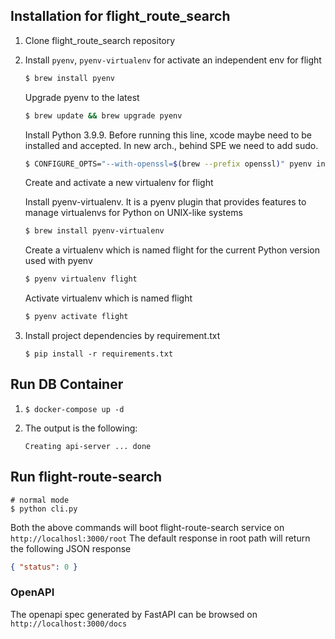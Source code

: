 ## Installation for flight_route_search

1. Clone flight_route_search repository


2. Install `pyenv`, `pyenv-virtualenv` for activate an independent env for flight

    ```sh
    $ brew install pyenv
    ```

    Upgrade pyenv to the latest

    ```sh
    $ brew update && brew upgrade pyenv
    ```
     Install Python 3.9.9.
    Before running this line, xcode maybe need to be installed and accepted. In new arch., behind SPE we need to add sudo.

    ```sh
    $ CONFIGURE_OPTS="--with-openssl=$(brew --prefix openssl)" pyenv install 3.9.9
    ```
   Create and activate a new virtualenv for flight

    Install pyenv-virtualenv. It is a pyenv plugin that provides features to manage virtualenvs for Python on UNIX-like systems

    ```sh
    $ brew install pyenv-virtualenv
    ```

    Create a virtualenv which is named flight for the current Python version used with pyenv

    ```sh
    $ pyenv virtualenv flight
    ```

    Activate virtualenv which is named flight

    ```sh
    $ pyenv activate flight
    ```

3. Install project dependencies by requirement.txt

   ```shell
   $ pip install -r requirements.txt
   ```


## Run DB Container
1.
    ```shell
    $ docker-compose up -d
    ```
2. The output is the following:

    ```shell
    Creating api-server ... done
    ```


## Run flight-route-search

```shell
# normal mode
$ python cli.py
```


Both the above commands will boot flight-route-search service on `http://localhosl:3000/root`
The default response in root path will return the following JSON response

```json
{ "status": 0 }
```

### OpenAPI

The openapi spec generated by FastAPI can be browsed on `http://localhost:3000/docs`
